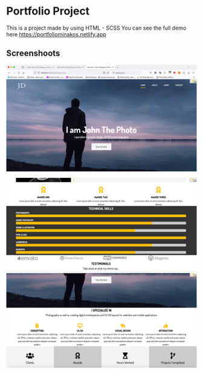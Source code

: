 # Portfolio Project
This is a project made by using HTML - SCSS
You can see the full demo here https://portfoliominakos.netlify.app

## Screenshoots
![Portfolio](https://raw.githubusercontent.com/Minakoss/portfolio/master/assets/Images/Screenshot%202024-06-07%20at%2010.48.22%20PM.png)

![Portfolio](https://raw.githubusercontent.com/Minakoss/portfolio/master/assets/Images/Screenshot%202024-06-07%20at%2011.44.22%20PM.png)
![Portfolio](https://raw.githubusercontent.com/Minakoss/portfolio/master/assets/Images/Screenshot%202024-06-07%20at%2011.44.45%20PM.png)